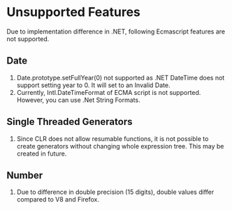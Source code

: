 # Unsupported Features

Due to implementation difference in .NET, following Ecmascript features are not supported.

## Date

1. Date.prototype.setFullYear(0) not supported as .NET DateTime does not support setting year to 0. It will set to an Invalid Date.
2. Currently, Intl.DateTimeFormat of ECMA script is not supported. However, you can use .Net String Formats.

## Single Threaded Generators

1. Since CLR does not allow resumable functions, it is not possible to create generators without changing whole expression tree. This may be created in future.

## Number

1. Due to difference in double precision (15 digits), double values differ compared to V8 and Firefox. 